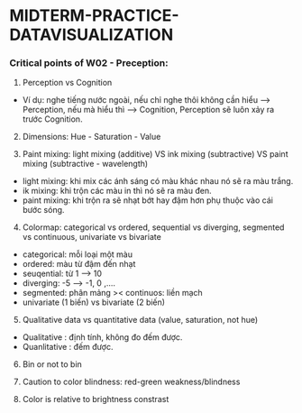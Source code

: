 # MIDTERM-PRACTICE-DATAVISUALIZATION

### Critical points of W02 - Preception:
1. Perception vs Cognition
- Ví dụ: nghe tiếng nước ngoài, nếu chỉ nghe thôi không cần hiểu --> Perception, nếu mà hiểu thì --> Cognition, Perception sẽ luôn xảy ra trước Cognition.
2. Dimensions: Hue - Saturation - Value

3. Paint mixing: light mixing (additive) VS ink mixing (subtractive) VS paint mixing (subtractive - wavelength)
- light mixing: khi mix các ánh sáng có màu khác nhau nó sẽ ra màu trắng.
- ik mixing: khi trộn các màu in thì nó sẽ ra màu đen.
- paint mixing: khi trộn ra sẽ nhạt bớt hay đậm hơn phụ thuộc vào cái bước sóng.

4. Colormap: categorical vs ordered, sequential vs diverging, segmented vs continuous, univariate vs bivariate
- categorical: mỗi loại một màu 
- ordered: màu từ đậm đến nhạt
- seuqential: từ 1 --> 10
- diverging: -5 --> -1, 0 ,....
- segmented: phân mảng >< continuos: liền mạch
- univariate (1 biến) vs bivariate (2 biến)

5. Qualitative data vs quantitative data (value, saturation, not hue)
- Qualitative : định tính, không đo đếm được.
- Quanlitative : đếm được.

6. Bin or not to bin


7. Caution to color blindness: red-green weakness/blindness
8. Color is relative to brightness constrast

